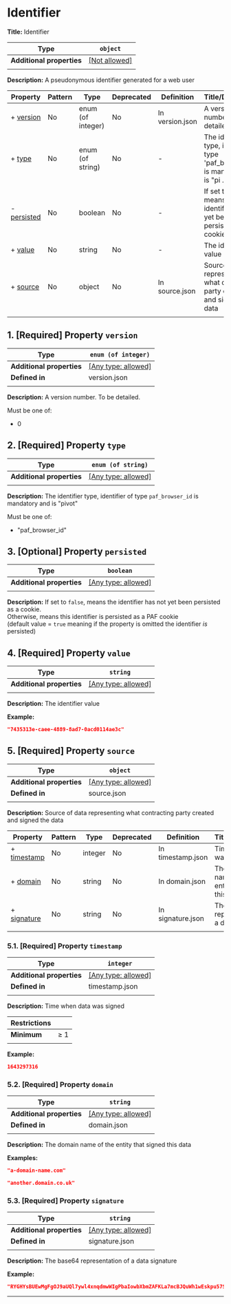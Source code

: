 # Identifier

**Title:** Identifier

| Type                      | `object`                                                |
| ------------------------- | ------------------------------------------------------- |
| **Additional properties** | [[Not allowed]](# "Additional Properties not allowed.") |
|                           |                                                         |

**Description:** A pseudonymous identifier generated for a web user

| Property                   | Pattern | Type              | Deprecated | Definition      | Title/Description                                                                    |
| -------------------------- | ------- | ----------------- | ---------- | --------------- | ------------------------------------------------------------------------------------ |
| + [version](#version )     | No      | enum (of integer) | No         | In version.json | A version number. To be detailed.                                                    |
| + [type](#type )           | No      | enum (of string)  | No         | -               | The identifier type, identifier of type 'paf_browser_id' is mandatory and is "pi ... |
| - [persisted](#persisted ) | No      | boolean           | No         | -               | If set to 'false', means the identifier has not yet been persisted as a cookie.< ... |
| + [value](#value )         | No      | string            | No         | -               | The identifier value                                                                 |
| + [source](#source )       | No      | object            | No         | In source.json  | Source of data representing what contracting party created and signed the data       |
|                            |         |                   |            |                 |                                                                                      |

## <a name="version"></a>1. [Required] Property `version`

| Type                      | `enum (of integer)`                                                       |
| ------------------------- | ------------------------------------------------------------------------- |
| **Additional properties** | [[Any type: allowed]](# "Additional Properties of any type are allowed.") |
| **Defined in**            | version.json                                                              |
|                           |                                                                           |

**Description:** A version number. To be detailed.

Must be one of:
* 0

## <a name="type"></a>2. [Required] Property `type`

| Type                      | `enum (of string)`                                                        |
| ------------------------- | ------------------------------------------------------------------------- |
| **Additional properties** | [[Any type: allowed]](# "Additional Properties of any type are allowed.") |
|                           |                                                                           |

**Description:** The identifier type, identifier of type `paf_browser_id` is mandatory and is "pivot"

Must be one of:
* "paf_browser_id"

## <a name="persisted"></a>3. [Optional] Property `persisted`

| Type                      | `boolean`                                                                 |
| ------------------------- | ------------------------------------------------------------------------- |
| **Additional properties** | [[Any type: allowed]](# "Additional Properties of any type are allowed.") |
|                           |                                                                           |

**Description:** If set to `false`, means the identifier has not yet been persisted as a cookie.<br>Otherwise, means this identifier is persisted as a PAF cookie<br>(default value = `true` meaning if the property is omitted the identifier *is* persisted)

## <a name="value"></a>4. [Required] Property `value`

| Type                      | `string`                                                                  |
| ------------------------- | ------------------------------------------------------------------------- |
| **Additional properties** | [[Any type: allowed]](# "Additional Properties of any type are allowed.") |
|                           |                                                                           |

**Description:** The identifier value

**Example:** 

```json
"7435313e-caee-4889-8ad7-0acd0114ae3c"
```

## <a name="source"></a>5. [Required] Property `source`

| Type                      | `object`                                                                  |
| ------------------------- | ------------------------------------------------------------------------- |
| **Additional properties** | [[Any type: allowed]](# "Additional Properties of any type are allowed.") |
| **Defined in**            | source.json                                                               |
|                           |                                                                           |

**Description:** Source of data representing what contracting party created and signed the data

| Property                          | Pattern | Type    | Deprecated | Definition        | Title/Description                                   |
| --------------------------------- | ------- | ------- | ---------- | ----------------- | --------------------------------------------------- |
| + [timestamp](#source_timestamp ) | No      | integer | No         | In timestamp.json | Time when data was signed                           |
| + [domain](#source_domain )       | No      | string  | No         | In domain.json    | The domain name of the entity that signed this data |
| + [signature](#source_signature ) | No      | string  | No         | In signature.json | The base64 representation of a data signature       |
|                                   |         |         |            |                   |                                                     |

### <a name="source_timestamp"></a>5.1. [Required] Property `timestamp`

| Type                      | `integer`                                                                 |
| ------------------------- | ------------------------------------------------------------------------- |
| **Additional properties** | [[Any type: allowed]](# "Additional Properties of any type are allowed.") |
| **Defined in**            | timestamp.json                                                            |
|                           |                                                                           |

**Description:** Time when data was signed

| Restrictions |        |
| ------------ | ------ |
| **Minimum**  | &ge; 1 |
|              |        |

**Example:** 

```json
1643297316
```

### <a name="source_domain"></a>5.2. [Required] Property `domain`

| Type                      | `string`                                                                  |
| ------------------------- | ------------------------------------------------------------------------- |
| **Additional properties** | [[Any type: allowed]](# "Additional Properties of any type are allowed.") |
| **Defined in**            | domain.json                                                               |
|                           |                                                                           |

**Description:** The domain name of the entity that signed this data

**Examples:** 

```json
"a-domain-name.com"
```

```json
"another.domain.co.uk"
```

### <a name="source_signature"></a>5.3. [Required] Property `signature`

| Type                      | `string`                                                                  |
| ------------------------- | ------------------------------------------------------------------------- |
| **Additional properties** | [[Any type: allowed]](# "Additional Properties of any type are allowed.") |
| **Defined in**            | signature.json                                                            |
|                           |                                                                           |

**Description:** The base64 representation of a data signature

**Example:** 

```json
"RYGHYsBUEwMgFgOJ9aUQl7ywl4xnqdmwWIgPbaIowbXbmZAFKLa7mcBJQuWh1wEskpu57SHn2mmCF6V5+cESgw=="
```

----------------------------------------------------------------------------------------------------------------------------
